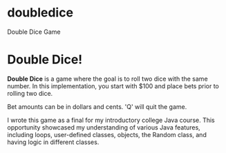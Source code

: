 # doubledice
Double Dice Game
<h1> Double Dice!</h1>
<p><b>Double Dice</b> is a game where the goal is to roll two dice with the same number. In this implementation, you start with $100 and place bets prior to rolling two dice.</p>

<p>Bet amounts can be in dollars and cents. 'Q' will quit the game.</p>

<p>I wrote this game as a final for my introductory college Java course. This opportunity showcased my understanding of various Java features, including loops, user-defined classes, objects, the Random class, and having logic in different classes.</p>
